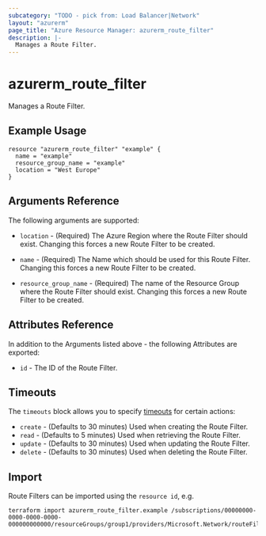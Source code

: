 ```yaml
---
subcategory: "TODO - pick from: Load Balancer|Network"
layout: "azurerm"
page_title: "Azure Resource Manager: azurerm_route_filter"
description: |-
  Manages a Route Filter.
---
```


# azurerm_route_filter

Manages a Route Filter.

## Example Usage

```hcl
resource "azurerm_route_filter" "example" {
  name = "example"
  resource_group_name = "example"
  location = "West Europe"
}
```

## Arguments Reference

The following arguments are supported:

* `location` - (Required) The Azure Region where the Route Filter should exist. Changing this forces a new Route Filter to be created.

* `name` - (Required) The Name which should be used for this Route Filter. Changing this forces a new Route Filter to be created.

* `resource_group_name` - (Required) The name of the Resource Group where the Route Filter should exist. Changing this forces a new Route Filter to be created.

## Attributes Reference

In addition to the Arguments listed above - the following Attributes are exported: 

* `id` - The ID of the Route Filter.

## Timeouts

The `timeouts` block allows you to specify [timeouts](https://www.terraform.io/docs/configuration/resources.html#timeouts) for certain actions:

* `create` - (Defaults to 30 minutes) Used when creating the Route Filter.
* `read` - (Defaults to 5 minutes) Used when retrieving the Route Filter.
* `update` - (Defaults to 30 minutes) Used when updating the Route Filter.
* `delete` - (Defaults to 30 minutes) Used when deleting the Route Filter.

## Import

Route Filters can be imported using the `resource id`, e.g.

```shell
terraform import azurerm_route_filter.example /subscriptions/00000000-0000-0000-0000-000000000000/resourceGroups/group1/providers/Microsoft.Network/routeFilters/routeFilter1
```